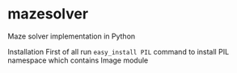 mazesolver
==========

Maze solver implementation in Python

Installation
First of all run `easy_install PIL` command to install PIL namespace which contains Image module
